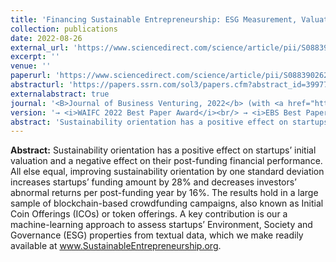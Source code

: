 ```yaml
---
title: 'Financing Sustainable Entrepreneurship: ESG Measurement, Valuation, and Performance'
collection: publications
date: 2022-08-26
external_url: 'https://www.sciencedirect.com/science/article/pii/S0883902622000702'
excerpt: ''
venue: ''
paperurl: 'https://www.sciencedirect.com/science/article/pii/S0883902622000702'
abstracturl: 'https://papers.ssrn.com/sol3/papers.cfm?abstract_id=3997723'
externalabstract: true
journal: '<B>Journal of Business Venturing, 2022</b> (with <a href="https://sasanm.de/">S. Mansouri</a>)'
version: '→ <i>WAIFC 2022 Best Paper Award</i><br/> → <i>EBS Best Paper Award 2023</i><br/> → <i>Academy of Management 2023 Best Paper Award on Sustainable Entrepreneurship sponsord by the Kaufman Foundation</i>'
abstract: 'Sustainability orientation has a positive effect on startups’ initial valuation and a negative effect on their post-funding financial performance. All else equal, improving sustainability orientation by one standard deviation increases startups’ funding amount by 28% and decreases investors’ abnormal returns per post-funding year by 16%. The results hold in a large sample of blockchain-based crowdfunding campaigns, also known as Initial Coin Offerings (ICOs) or token offerings. A key contribution is our a machine-learning approach to assess startups’ Environment, Society and Governance (ESG) properties from textual data, which we make readily available at <a href="https://www.sustainableentrepreneurship.org/">www.SustainableEntrepreneurship.org</a>.'
---
```


<strong>Abstract:</strong> Sustainability orientation has a positive effect on startups’ initial valuation and a negative effect on their post-funding financial performance. All else equal, improving sustainability orientation by one standard deviation increases startups’ funding amount by 28% and decreases investors’ abnormal returns per post-funding year by 16%. The results hold in a large sample of blockchain-based crowdfunding campaigns, also known as Initial Coin Offerings (ICOs) or token offerings. A key contribution is our a machine-learning approach to assess startups’ Environment, Society and Governance (ESG) properties from textual data, which we make readily available at <a href="https://www.sustainableentrepreneurship.org/">www.SustainableEntrepreneurship.org</a>.

